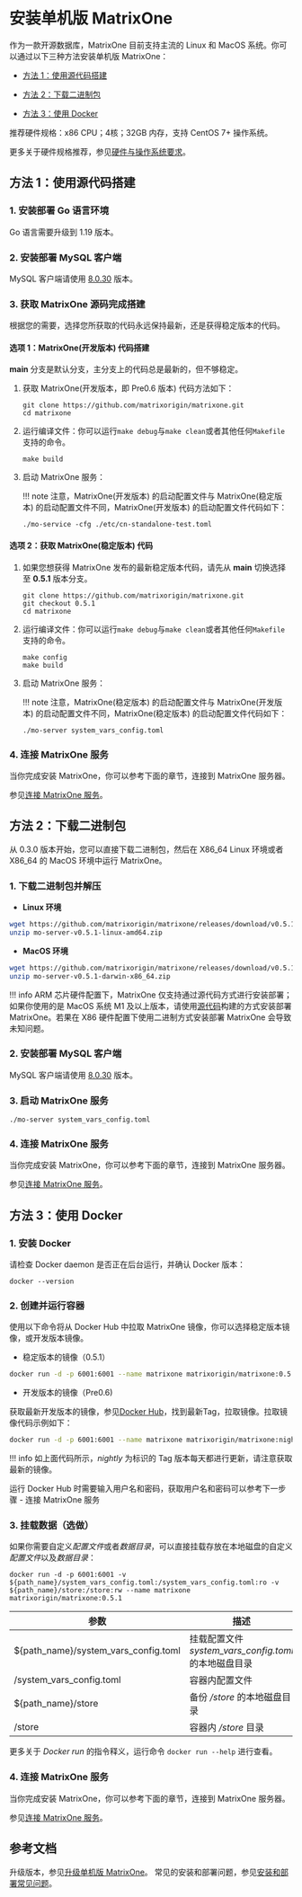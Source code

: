 # **安装单机版 MatrixOne**

作为一款开源数据库，MatrixOne 目前支持主流的 Linux 和 MacOS 系统。你可以通过以下三种方法安装单机版 MatrixOne：

- <p><a href="#code_source">方法 1：使用源代码搭建</a></p>
- <p><a href="#binary_packages">方法 2：下载二进制包</a></p>
- <p><a href="#use_docker">方法 3：使用 Docker</a></p>

推荐硬件规格：x86 CPU；4核；32GB 内存，支持 CentOS 7+ 操作系统。

更多关于硬件规格推荐，参见[硬件与操作系统要求](../FAQs/deployment-faqs.md)。

## <h2><a name="code_source">方法 1：使用源代码搭建</a></h2>

### 1. 安装部署 Go 语言环境

Go 语言需要升级到 1.19 版本。

### 2. 安装部署 MySQL 客户端

MySQL 客户端请使用 [8.0.30](https://dev.mysql.com/downloads/installer/) 版本。

### 3. 获取 MatrixOne 源码完成搭建

根据您的需要，选择您所获取的代码永远保持最新，还是获得稳定版本的代码。

#### 选项 1：MatrixOne(开发版本) 代码搭建

**main** 分支是默认分支，主分支上的代码总是最新的，但不够稳定。

1. 获取 MatrixOne(开发版本，即 Pre0.6 版本) 代码方法如下：

    ```shell
    git clone https://github.com/matrixorigin/matrixone.git
    cd matrixone
    ```

2. 运行编译文件：你可以运行`make debug`与`make clean`或者其他任何`Makefile`支持的命令。

    ```
    make build
    ```

3. 启动 MatrixOne 服务：

    !!! note
         注意，MatrixOne(开发版本) 的启动配置文件与 MatrixOne(稳定版本) 的启动配置文件不同，MatrixOne(开发版本) 的启动配置文件代码如下：

    ```
    ./mo-service -cfg ./etc/cn-standalone-test.toml
    ```

#### 选项 2：获取 MatrixOne(稳定版本) 代码

1. 如果您想获得 MatrixOne 发布的最新稳定版本代码，请先从 **main** 切换选择至 **0.5.1** 版本分支。

    ```
    git clone https://github.com/matrixorigin/matrixone.git
    git checkout 0.5.1
    cd matrixone
    ```

2. 运行编译文件：你可以运行`make debug`与`make clean`或者其他任何`Makefile`支持的命令。

    ```
    make config
    make build
    ```

3. 启动 MatrixOne 服务：

    !!! note
         注意，MatrixOne(稳定版本) 的启动配置文件与 MatrixOne(开发版本) 的启动配置文件不同，MatrixOne(稳定版本) 的启动配置文件代码如下：

    ```
    ./mo-server system_vars_config.toml
    ```

### 4. 连接 MatrixOne 服务

当你完成安装 MatrixOne，你可以参考下面的章节，连接到 MatrixOne 服务器。

参见[连接 MatrixOne 服务](connect-to-matrixone-server.md)。

## <h2><a name="binary_packages">方法 2：下载二进制包</a></h2>

从 0.3.0 版本开始，您可以直接下载二进制包，然后在 X86_64 Linux 环境或者 X86_64 的 MacOS 环境中运行 MatrixOne。

### 1. 下载二进制包并解压

- **Linux 环境**

```bash
wget https://github.com/matrixorigin/matrixone/releases/download/v0.5.1/mo-server-v0.5.1-linux-amd64.zip
unzip mo-server-v0.5.1-linux-amd64.zip
```

- **MacOS 环境**

```bash
wget https://github.com/matrixorigin/matrixone/releases/download/v0.5.1/mo-server-v0.5.1-darwin-x86_64.zip
unzip mo-server-v0.5.1-darwin-x86_64.zip
```

!!! info
    ARM 芯片硬件配置下，MatrixOne 仅支持通过源代码方式进行安装部署；如果你使用的是 MacOS 系统 M1 及以上版本，请使用<a href="#code_source">源代码</a>构建的方式安装部署 MatrixOne。若果在 X86 硬件配置下使用二进制方式安装部署 MatrixOne 会导致未知问题。

### 2. 安装部署 MySQL 客户端

MySQL 客户端请使用 [8.0.30](https://dev.mysql.com/downloads/installer/) 版本。

### 3. 启动 MatrixOne 服务

```
./mo-server system_vars_config.toml
```

### 4. 连接 MatrixOne 服务

当你完成安装 MatrixOne，你可以参考下面的章节，连接到 MatrixOne 服务器。

参见[连接 MatrixOne 服务](connect-to-matrixone-server.md)。

## <h2><a name="use_docker">方法 3：使用 Docker</a></h2>

### 1. 安装 Docker

请检查 Docker daemon 是否正在后台运行，并确认 Docker 版本：

```
docker --version
```

### 2. 创建并运行容器

使用以下命令将从 Docker Hub 中拉取 MatrixOne 镜像，你可以选择稳定版本镜像，或开发版本镜像。

- 稳定版本的镜像（0.5.1）

```bash
docker run -d -p 6001:6001 --name matrixone matrixorigin/matrixone:0.5.1
```

- 开发版本的镜像（Pre0.6)

获取最新开发版本的镜像，参见[Docker Hub](https://hub.docker.com/r/matrixorigin/matrixone/tags)，找到最新Tag，拉取镜像。拉取镜像代码示例如下：

```bash
docker run -d -p 6001:6001 --name matrixone matrixorigin/matrixone:nightly-commitnumber
```

!!! info
     如上面代码所示，*nightly* 为标识的 Tag 版本每天都进行更新，请注意获取最新的镜像。

运行 Docker Hub 时需要输入用户名和密码，获取用户名和密码可以参考下一步骤 - 连接 MatrixOne 服务

### 3. 挂载数据（选做）

如果你需要自定义*配置文件*或者*数据目录*，可以直接挂载存放在本地磁盘的自定义*配置文件*以及*数据目录*：

```
docker run -d -p 6001:6001 -v ${path_name}/system_vars_config.toml:/system_vars_config.toml:ro -v ${path_name}/store:/store:rw --name matrixone matrixorigin/matrixone:0.5.1
```

|参数|描述|
|---|---|
|${path_name}/system_vars_config.toml|挂载配置文件 *system_vars_config.toml* 的本地磁盘目录|
|/system_vars_config.toml|容器内配置文件|
|${path_name}/store|备份 */store* 的本地磁盘目录|
|/store|容器内 */store* 目录|

更多关于 *Docker run* 的指令释义，运行命令 `docker run --help` 进行查看。

### 4. 连接 MatrixOne 服务

当你完成安装 MatrixOne，你可以参考下面的章节，连接到 MatrixOne 服务器。

参见[连接 MatrixOne 服务](connect-to-matrixone-server.md)。

## 参考文档

升级版本，参见[升级单机版 MatrixOne](../Maintain/upgrade-standalone-matrixone.md)。
常见的安装和部署问题，参见[安装和部署常见问题](../FAQs/deployment-faqs.md)。
